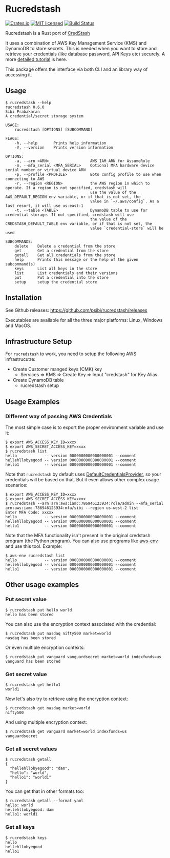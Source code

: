 # Rucredstash

[![Crates.io][crates-badge]][crates-url]
[![MIT licensed][mit-badge]][mit-url]
[![Build Status](https://dev.azure.com/psibi2000/rucredstash/_apis/build/status/psibi.rucredstash?branchName=master)](https://dev.azure.com/psibi2000/rucredstash/_build/latest?definitionId=14&branchName=master)

[crates-badge]: https://img.shields.io/crates/v/credstash.svg
[crates-url]: https://crates.io/crates/credstash
[mit-badge]: https://img.shields.io/badge/license-MIT-blue.svg
[mit-url]: LICENSE

Rucredstash is a Rust port of [CredStash](https://github.com/fugue/credstash)

It uses a combination of AWS Key Management Service (KMS) and DynamoDB
to store secrets. This is needed when you want to store and retrieve
your credentials (like database password, API Keys etc) securely. A
more [detailed
tutorial](https://www.fpcomplete.com/blog/2017/08/credstash) is here.

This package offers the interface via both CLI and an library way of
accessing it.

## Usage

``` shellsession
$ rucredstash --help
rucredstash 0.6.0
Sibi Prabakaran
A credential/secret storage system

USAGE:
    rucredstash [OPTIONS] [SUBCOMMAND]

FLAGS:
    -h, --help       Prints help information
    -V, --version    Prints version information

OPTIONS:
    -a, --arn <ARN>                  AWS IAM ARN for AssumeRole
    -m, --mfa_serial <MFA_SERIAL>    Optional MFA hardware device serial number or virtual device ARN
    -p, --profile <PROFILE>          Boto config profile to use when connecting to AWS
    -r, --region <REGION>            the AWS region in which to operate. If a region is not specified, credstash will
                                     use the value of the AWS_DEFAULT_REGION env variable, or if that is not set, the
                                     value in `~/.aws/config`. As a last resort, it will use us-east-1
    -t, --table <TABLE>              DynamoDB table to use for credential storage. If not specified, credstash will use
                                     the value of the CREDSTASH_DEFAULT_TABLE env variable, or if that is not set, the
                                     value `credential-store` will be used

SUBCOMMANDS:
    delete    Delete a credential from the store
    get       Get a credential from the store
    getall    Get all credentials from the store
    help      Prints this message or the help of the given subcommand(s)
    keys      List all keys in the store
    list      List credentials and their versions
    put       Put a credential into the store
    setup     setup the credential store
```

## Installation

See Github releases: https://github.com/psibi/rucredstash/releases

Executables are available for all the three major platforms: Linux, Windows and MacOS.

## Infrastructure Setup

For `rucredstash` to work, you need to setup the following AWS
infrastrucutre:

* Create Customer manged keys (CMK) key
  - Services => KMS => Create Key => Input "credstash" for Key Alias
* Create DynamoDB table
  - rucredstash setup

## Usage Examples

### Different way of passing AWS Credentials

The most simple case is to export the proper environment variable and use it:

``` shellsession
$ export AWS_ACCESS_KEY_ID=xxxx
$ export AWS_SECRET_ACCESS_KEY=xxxx
$ rucredstash list
hello            -- version 0000000000000000001 --comment
hellehllobyegood -- version 0000000000000000001 --comment
hello1           -- version 0000000000000000001 --comment
```

Note that `rucredstash` by default uses
[DefaultCredentialsProvider](https://docs.rs/rusoto_credential/0.42.0/rusoto_credential/struct.DefaultCredentialsProvider.html),
so your credentials will be based on that. But it even allows other
complex usage scenarios:

``` shellsession
$ export AWS_ACCESS_KEY_ID=xxxx
$ export AWS_SECRET_ACCESS_KEY=xxxx
$ rucredstash --arn arn:aws:iam::786946123934:role/admin --mfa_serial arn:aws:iam::786946123934:mfa/sibi --region us-west-2 list
Enter MFA Code: xxxxx
hello            -- version 0000000000000000001 --comment
hellehllobyegood -- version 0000000000000000001 --comment
hello1           -- version 0000000000000000001 --comment
```

Note that the MFA functionality isn't present in the original
credstash program (the Python program). You can also use programs like
[aws-env](https://github.com/fpco/devops-helpers/blob/master/doc/aws/aws-env.md)
and use this tool. Example:

``` shellsession
$ aws-env rucredstash list
hello            -- version 0000000000000000001 --comment
hellehllobyegood -- version 0000000000000000001 --comment
hello1           -- version 0000000000000000001 --comment
```

## Other usage examples

### Put secret value

``` shellsession
$ rucredstash put hello world
hello has been stored
```

You can also use the encryption context associated with the
credential:

``` shellsession
$ rucredstash put nasdaq nifty500 market=world
nasdaq has been stored
```

Or even multiple encryption contexts:

``` shellsession
$ rucredstash put vanguard vanguardsecret market=world indexfunds=us
vanguard has been stored
```

### Get secret value

``` shellsession
$ rucredstash get hello1
world1
```

Now let's also try to retrieve using the encryption context:

``` shellsession
$ rucredstash get nasdaq market=world
nifty500
```

And using multiple encryption context:

``` shellsession
$ rucredstash get vanguard market=world indexfunds=us
vanguardsecret
```

### Get all secret values

``` shellsession
$ rucredstash getall
{
  "hellehllobyegood": "dam",
  "hello": "world",
  "hello1": "world1"
}
```

You can get that in other formats too:

``` shellsession
$ rucredstash getall --format yaml
hello: world
hellehllobyegood: dam
hello1: world1
```

### Get all keys

``` shellsession
$ rucredstash keys
hello
hellehllobyegood
hello1
```

